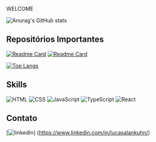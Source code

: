 WELCOME

![Anurag's GitHub stats](https://github-readme-stats.vercel.app/api?username=lucasakuhn&show_icons=true&theme=radical)

## Repositórios Importantes
[![Readme Card](https://github-readme-stats.vercel.app/api/pin/?username=lucasakuhn&repo=Be-The-Hero--Semana-Omnistack-11&theme=radical)](https://github.com/anuraghazra/github-readme-stats)
[![Readme Card](https://github-readme-stats.vercel.app/api/pin/?username=lucasakuhn&repo=Paradoxo-de-Monty-Hall&theme=radical)](https://github.com/anuraghazra/github-readme-stats)


[![Top Langs](https://github-readme-stats.vercel.app/api/top-langs/?username=lucasakuhn&layout=compact&theme=radical)](https://github.com/anuraghazra/github-readme-stats)


## Skills

![HTML](https://img.shields.io/badge/HTML5-E34F26?style=for-the-badge&logo=html5&logoColor=white)
![CSS](https://img.shields.io/badge/CSS3-1572B6?style=for-the-badge&logo=css3&logoColor=white)
![JavaScript](https://img.shields.io/badge/JavaScript-323330?style=for-the-badge&logo=javascript&logoColor=F7DF1E)
![TypeScript](https://img.shields.io/badge/TypeScript-007ACC?style=for-the-badge&logo=typescript&logoColor=white)
![React](https://img.shields.io/badge/React-20232A?style=for-the-badge&logo=react&logoColor=61DAFB)

## Contato

[<img src='https://img.shields.io/badge/LinkedIn-0077B5?style=for-the-badge&logo=linkedin&logoColor=white' alt='linkedIn'>]
(https://www.linkedin.com/in/lucasalankuhn/)

